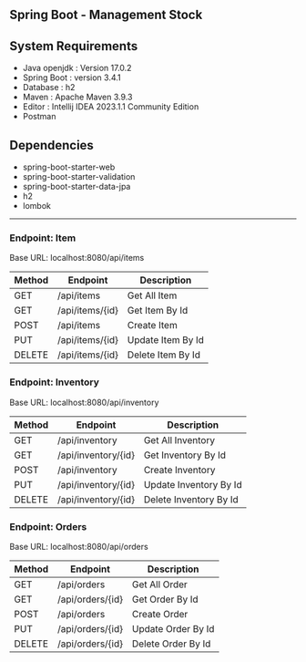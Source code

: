 ## Spring Boot - Management Stock

## System Requirements

- Java openjdk : Version 17.0.2
- Spring Boot : version 3.4.1
- Database : h2
- Maven : Apache Maven 3.9.3
- Editor : Intellij IDEA 2023.1.1 Community Edition
- Postman

## Dependencies

- spring-boot-starter-web
- spring-boot-starter-validation
- spring-boot-starter-data-jpa
- h2
- lombok

---
### Endpoint: Item
Base URL: localhost:8080/api/items

Method  | Endpoint        | Description
--------|-----------------|------------------------------
GET     | /api/items      | Get All Item
GET     | /api/items/{id} | Get Item By Id
POST    | /api/items      | Create Item
PUT     | /api/items/{id} | Update Item By Id
DELETE  | /api/items/{id} | Delete Item By Id


### Endpoint: Inventory
Base URL: localhost:8080/api/inventory

Method  | Endpoint                     | Description
--------|------------------------------|------------------------------
GET     | /api/inventory     | Get All Inventory
GET     | /api/inventory/{id} | Get Inventory By Id
POST    | /api/inventory      | Create Inventory
PUT     | /api/inventory/{id} | Update Inventory By Id
DELETE  | /api/inventory/{id} | Delete Inventory By Id


### Endpoint: Orders
Base URL: localhost:8080/api/orders

Method  | Endpoint         | Description
--------|------------------|------------------------------
GET     | /api/orders      | Get All Order
GET     | /api/orders/{id} | Get Order By Id
POST    | /api/orders      | Create Order
PUT     | /api/orders/{id} | Update Order By Id
DELETE  | /api/orders/{id} | Delete Order By Id

